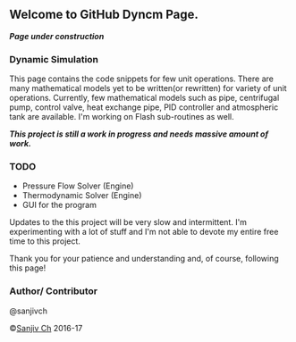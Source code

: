 ## Welcome to GitHub Dyncm Page.

***Page under construction***

### Dynamic Simulation  

This page contains the code snippets for few unit operations. There are many mathematical models yet to be written(or rewritten) for variety of unit operations. Currently, few mathematical models such as pipe, centrifugal pump, control valve, heat exchange pipe, PID controller and atmospheric tank are available. I'm working on Flash sub-routines as well.

***This project is still a work in progress and needs massive amount of work.***

### TODO

- Pressure Flow Solver (Engine)
- Thermodynamic Solver (Engine)
- GUI for the program

Updates to the this project will be very slow and intermittent. I'm experimenting with a lot of stuff and I'm not able to devote my entire free time to this project.

Thank you for your patience and understanding and, of course, following this page!

### Author/ Contributor
@sanjivch

©[Sanjiv Ch](https://www.linkedin.com/in/sanjivch09) 2016-17

